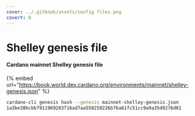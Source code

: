 ```yaml
---
cover: ../.gitbook/assets/config files.png
coverY: 0
---
```


# Shelley genesis file

#### Cardano mainnet Shelley genesis file

{% embed url="https://book.world.dev.cardano.org/environments/mainnet/shelley-genesis.json" %}

```bash
cardano-cli genesis hash --genesis mainnet-shelley-genesis.json
1a3be38bcbb7911969283716ad7aa550250226b76a61fc51cc9a9a35d9276d81
```

